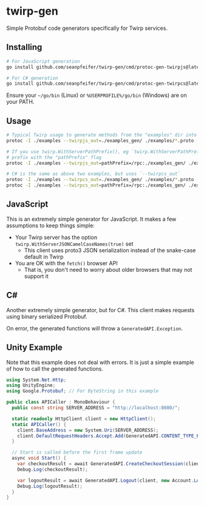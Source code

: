 # twirp-gen

Simple Protobuf code generators specifically for Twirp services.

## Installing

```sh
# For JavaScript generation
go install github.com/seanpfeifer/twirp-gen/cmd/protoc-gen-twirpjs@latest

# For C# generation
go install github.com/seanpfeifer/twirp-gen/cmd/protoc-gen-twirpcs@latest
```

Ensure your `~/go/bin` (Linux) or `%USERPROFILE%/go/bin` (Windows) are on your PATH.

## Usage

```sh
# Typical Twirp usage to generate methods from the "examples" dir into "./examples_gen/generated.js"
protoc -I ./examples --twirpjs_out=./examples_gen/ ./examples/*.proto

# If you use twirp.WithServerPathPrefix(), eg `twirp.WithServerPathPrefix("/rpc")`, you can specify the
# prefix with the "pathPrefix" flag
protoc -I ./examples --twirpjs_out=pathPrefix=/rpc:./examples_gen/ ./examples/*.proto

# C# is the same as above two examples, but uses `--twirpcs_out`
protoc -I ./examples --twirpcs_out=./examples_gen/ ./examples/*.proto
protoc -I ./examples --twirpcs_out=pathPrefix=/rpc:./examples_gen/ ./examples/*.proto
```

## JavaScript

This is an extremely simple generator for JavaScript. It makes a few assumptions to keep things simple:

* Your Twirp server has the option `twirp.WithServerJSONCamelCaseNames(true)` set
  * This client uses proto3 JSON serialization instead of the snake-case default in Twirp
* You are OK with the `fetch()` browser API
  * That is, you don't need to worry about older browsers that may not support it

## C#

Another extremely simple generator, but for C#. This client makes requests using binary serialized Protobuf.

On error, the generated functions will throw a `GeneratedAPI.Exception`.

## Unity Example

Note that this example does not deal with errors. It is just a simple example of how to call the generated functions.

```cs
using System.Net.Http;
using UnityEngine;
using Google.Protobuf; // For ByteString in this example

public class APICaller : MonoBehaviour {
  public const string SERVER_ADDRESS = "http://localhost:8080/";

  static readonly HttpClient client = new HttpClient();
  static APICaller() {
    client.BaseAddress = new System.Uri(SERVER_ADDRESS);
    client.DefaultRequestHeaders.Accept.Add(GeneratedAPI.CONTENT_TYPE_PROTOBUF);
  }

  // Start is called before the first frame update
  async void Start() {
    var checkoutResult = await GeneratedAPI.CreateCheckoutSession(client, new Shop.CheckoutRequest { ItemId = "item_cool_stuff" });
    Debug.Log(checkoutResult);

    var logoutResult = await GeneratedAPI.Logout(client, new Account.LogoutRequest { AccountId = 42, Token = ByteString.CopyFrom(new byte[]{1,2,3,4,5}) });
    Debug.Log(logoutResult);
  }
}
```

